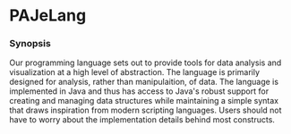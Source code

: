 # PAJeLang

### Synopsis

Our programming language sets out to provide tools for data analysis and visualization at a high level of abstraction. The language is primarily designed for analysis, rather than manipulaition, of data. The language is implemented in Java and thus has access to Java's robust support for creating and managing data structures while maintaining a simple syntax that draws inspiration from modern scripting languages. Users should not have to worry about the implementation details behind most constructs.
